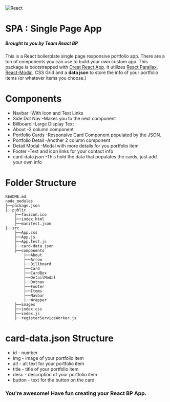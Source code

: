 ![React](./public/favicon.ico)
# SPA : Single Page App
##### Brought to you by Team React BP

This is a React boilerplate single page responsive portfolio app. There are a ton of components you can use to build your own custom app. This package is bootstrapped with [Creat React App](https://github.com/facebook/create-react-app/blob/next/README.md). It utilizes [React Parallax](https://www.npmjs.com/package/react-parallax), [React-Modal](https://www.npmjs.com/package/react-modal), CSS Grid and a __data json__ to store the info of your portfolio items (or whatever items you choose.)

# Components
* Navbar
    -With Icon and Text Links
* Side Dot Nav
    -Makes you to the next component
* Billboard
    -Large Display Text
* About
    -2 column component
* Portfolio Cards
    -Responsive Card Component populated by the JSON.
* Portfolio Detail
    -Another 2 column component
* Detail Modal
    -Modal with more details for you portfolio item
* Footer
    -Text and icon links for your contact info
* card-data.json
    -This hold the data that populates the cards, just add your own info

# Folder Structure

```
README.md
node_modules
├──package.json
├──public
    ├──favicon.ico
    ├──index.html
    ├──manifest.json
├──src
    ├──App.css
    ├──App.js
    ├──App.test.js
    ├──card-data.json
    ├──components
        ├──About
        ├──Arrow
        ├──Billboard
        ├──Card
        ├──CardBox
        ├──DetailModal
        ├──Dotnav
        ├──Footer
        ├──Items
        ├──Navbar
        ├──Wrapper
    ├──images
    ├──index.css
    ├──index.js
    ├──registerServiceWorker.js

```
# card-data.json Structure
* id - number
* img - image of your portfolio item
* alt - alt text for your portfolio item
* title - title of your portfolio item
* desc - description of your portfolio item
* button - text for the button on the card

### You're awesome! Have fun creating your React BP App.
